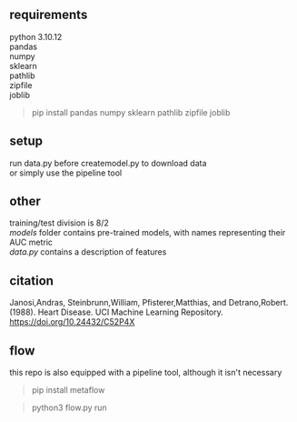 ## requirements
python 3.10.12 \
pandas \
numpy \
sklearn \
pathlib \
zipfile \
joblib
>pip install pandas numpy sklearn pathlib zipfile joblib
## setup
run data.py before createmodel.py to download data \
or simply use the pipeline tool
## other
training/test division is 8/2 \
*models* folder contains pre-trained models, with names representing their AUC metric \
*data.py* contains a description of features
## citation
Janosi,Andras, Steinbrunn,William, Pfisterer,Matthias, and Detrano,Robert. (1988). Heart Disease. UCI Machine Learning Repository.
https://doi.org/10.24432/C52P4X
## flow
this repo is also equipped with a pipeline tool, although it isn't necessary
>pip install metaflow

>python3 flow.py run